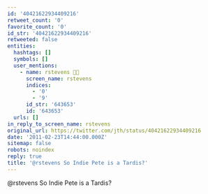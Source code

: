 ```yaml
---
id: '40421622934409216'
retweet_count: '0'
favorite_count: '0'
id_str: '40421622934409216'
retweeted: false
entities:
  hashtags: []
  symbols: []
  user_mentions:
    - name: rstevens 🐳💨
      screen_name: rstevens
      indices:
        - '0'
        - '9'
      id_str: '643653'
      id: '643653'
  urls: []
in_reply_to_screen_name: rstevens
original_url: https://twitter.com/jth/status/40421622934409216
date: '2011-02-23T14:44:00.000Z'
sitemap: false
robots: noindex
reply: true
title: '@rstevens So Indie Pete is a Tardis?'
---
```


@rstevens So Indie Pete is a Tardis?